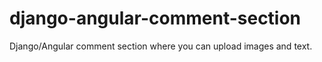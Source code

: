 # django-angular-comment-section
Django/Angular comment section where you can upload images and text.
